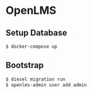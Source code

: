 # OpenLMS

## Setup Database

```bash
$ docker-compose up
```

## Bootstrap

```bash
$ diesel migration run
$ openlms-admin user add admin
```
